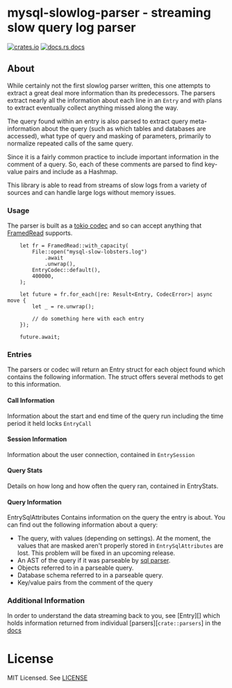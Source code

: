 # mysql-slowlog-parser - streaming slow query log parser

[![crates.io](https://img.shields.io/crates/v/mysql-slowlog-parser?style=flat-square)](https://crates.io/crates/mysql-slowlog-parser)
[![docs.rs docs](https://img.shields.io/badge/docs-latest-blue.svg?style=flat-square)](https://docs.rs/winnow-iso8601)

## About

While certainly not the first slowlog parser written, this one attempts to extract a great deal more information than
its predecessors. The parsers extract nearly all the information about each line in an
`Entry` and with plans to extract eventually collect anything missed along the way.

The query found within an entry is also parsed to extract query meta-information about the query (such as which tables
and databases are accessed), what type of query and masking of parameters, primarily to normalize repeated calls of the
same query.

Since it is a fairly common practice to include important information in the comment of a query. So, each of
these comments are parsed to find key-value pairs and include as a Hashmap.

This library is able to read from streams of slow logs from a variety of sources and can handle large logs without
memory issues.

### Usage
The parser is built as a [tokio codec](https://docs.rs/tokio-util/latest/tokio_util/codec/index.html) and so can accept
anything that [FramedRead]() supports.

```rust, ignore
    let fr = FramedRead::with_capacity(
        File::open("mysql-slow-lobsters.log")
            .await
            .unwrap(),
        EntryCodec::default(),
        400000,
    );

    let future = fr.for_each(|re: Result<Entry, CodecError>| async move {
        let _ = re.unwrap();

        // do something here with each entry
    });

    future.await;
```

### Entries
The parsers or codec will return an Entry struct for each object found which contains the following information.
The struct offers several methods to get to this information.

#### Call Information
Information about the start and end time of the query run including the time period it held locks `EntryCall`

#### Session Information
Information about the user connection, contained in `EntrySession`

#### Query Stats
Details on how long and how often the query ran, contained in EntryStats.

#### Query Information
EntrySqlAttributes
Contains information on the query the entry is about. You can find out the following
information about a query:

* The query, with values (depending on settings). At the moment, the values that are masked aren't properly
stored in `EntrySqlAttributes` are lost. This problem will be fixed in an upcoming release.
* An AST of the query if it was parseable by [sql parser](https://crates.io/crates/sqlparser).
* Objects referred to in a parseable query.
* Database schema referred to in a parseable query.
* Key/value pairs from the comment of the query

### Additional Information
In order to understand the data streaming back to you, see [Entry][] which holds information returned from individual
[parsers][`crate::parsers`] in the [docs][docs]

# License

MIT Licensed. See [LICENSE](https://mit-license.org/)

[docs]: https://docs.rs/mysql-slowlog-parser/
